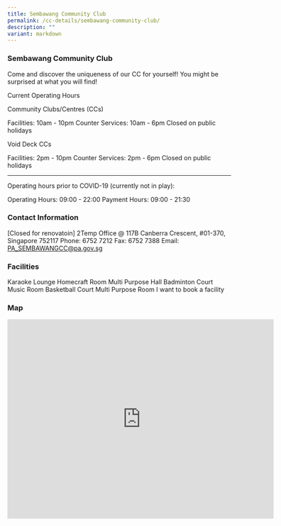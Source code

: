 ```yaml
---
title: Sembawang Community Club
permalink: /cc-details/sembawang-community-club/
description: ""
variant: markdown
---
```

### Sembawang Community Club

Come and discover the uniqueness of our CC for yourself! You might be surprised at what you will find!

Current Operating Hours

Community Clubs/Centres (CCs)

Facilities: 10am - 10pm
Counter Services: 10am - 6pm
Closed on public holidays

Void Deck CCs

Facilities: 2pm - 10pm
Counter Services: 2pm - 6pm
Closed on public holidays

-------

Operating hours prior to COVID-19 (currently not in play):

Operating Hours: 09:00 - 22:00
Payment Hours: 09:00 - 21:30

### Contact Information
[Closed for renovatoin] 2Temp Office @ 117B Canberra Crescent, #01-370, Singapore 752117
Phone: 6752 7212
Fax: 6752 7388
Email: PA_SEMBAWANGCC@pa.gov.sg

### Facilities
Karaoke Lounge
Homecraft Room
Multi Purpose Hall
Badminton Court
Music Room
Basketball Court
Multi Purpose Room
I want to book a facility

### Map
<iframe src="https://www.google.com/maps/embed?pb=!1m18!1m12!1m3!1d3988.5378343802477!2d103.8265959653307!3d1.4516439116428814!2m3!1f0!2f0!3f0!3m2!1i1024!2i768!4f13.1!3m3!1m2!1s0x31da149b97fb788b%3A0x23ade158c8016538!2sSembawang%20Community%20Club!5e0!3m2!1sen!2ssg!4v1661230397559!5m2!1sen!2ssg" width="600" height="450" style="border:0;" allowfullscreen="" loading="lazy"></iframe>